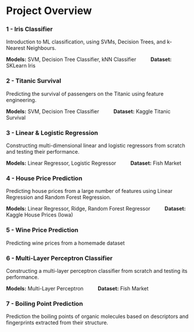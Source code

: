 # Project Overview 

### 1 - Iris Classifier

Introduction to ML classification, using SVMs, Decision Trees, and k-Nearest Neighbours.

**Models:** SVM, Decision Tree Classifier, kNN Classifier &nbsp;&nbsp;&nbsp;&nbsp;&nbsp;&nbsp;&nbsp;&nbsp; **Dataset:** SKLearn Iris

### 2 - Titanic Survival

Predicting the survival of passengers on the Titanic using feature engineering.

**Models:** SVM, Decision Tree Classifier  &nbsp;&nbsp;&nbsp;&nbsp;&nbsp;&nbsp;&nbsp;&nbsp; **Dataset:** Kaggle Titanic Survival

### 3 - Linear & Logistic Regression

Constructing multi-dimensional linear and logistic regressors from scratch and testing their performance.

**Models:** Linear Regressor, Logistic Regressor &nbsp;&nbsp;&nbsp;&nbsp;&nbsp;&nbsp;&nbsp;&nbsp; **Dataset:** Fish Market

### 4 - House Price Prediction

Predicting house prices from a large number of features using Linear Regression and Random Forest Regression.

**Models:** Linear Regressor, Ridge, Random Forest Regressor &nbsp;&nbsp;&nbsp;&nbsp;&nbsp;&nbsp;&nbsp;&nbsp; **Dataset:** Kaggle House Prices (Iowa)

### 5 - Wine Price Prediction

Predicting wine prices from a homemade dataset

### 6 - Multi-Layer Perceptron Classifier

Constructing a multi-layer perceptron classifier from scratch and testing its performance.

**Models:** Multi-Layer Perceptron &nbsp;&nbsp;&nbsp;&nbsp;&nbsp;&nbsp;&nbsp;&nbsp; **Dataset:** Fish Market

### 7 - Boiling Point Prediction

Prediction the boiling points of organic molecules based on descriptors and fingerprints extracted from their structure.
